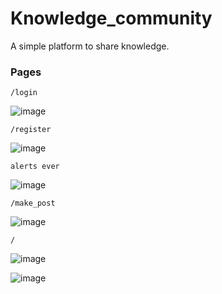 # Knowledge_community
A simple platform to share knowledge.


### Pages


    /login
    
![image](https://user-images.githubusercontent.com/88283829/223668839-a3d932c0-4ef4-4230-accb-07466591986d.png)


    /register
    
    
![image](https://user-images.githubusercontent.com/88283829/223672725-37ddc4c5-3acb-453b-b126-1dd19cefd654.png)



    alerts ever

![image](https://user-images.githubusercontent.com/88283829/223673890-843e873c-5705-4da4-ac3d-7858567b56fc.png)

    /make_post
  
  
![image](https://user-images.githubusercontent.com/88283829/223867612-8687257a-d256-4676-af67-b097fc6c24f0.png)



    /
    
![image](https://user-images.githubusercontent.com/88283829/223867402-c37da2c9-fc3a-4348-9021-767c4082dffd.png)


   ![image](https://user-images.githubusercontent.com/88283829/223869120-8db4dec1-69f0-465e-8445-207962e08068.png)

